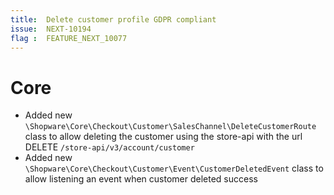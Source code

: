 ```yaml
---
title:  Delete customer profile GDPR compliant   
issue:  NEXT-10194    
flag :  FEATURE_NEXT_10077
---
```

# Core
* Added new `\Shopware\Core\Checkout\Customer\SalesChannel\DeleteCustomerRoute` class to allow deleting the customer using the store-api with the url DELETE `/store-api/v3/account/customer`
* Added new `\Shopware\Core\Checkout\Customer\Event\CustomerDeletedEvent` class to allow listening an event when customer deleted success
